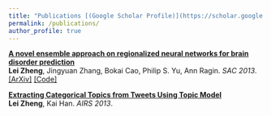 ```yaml
---
title: "Publications [(Google Scholar Profile)](https://scholar.google.com/citations?user=XMirSfAAAAAJ&hl=en)"
permalink: /publications/
author_profile: true
---
```


<b>[A novel ensemble approach on
regionalized neural networks for brain disorder prediction](https://lzheng21.github.io/publications/AIRS)</b> <br> <b>Lei Zheng</b>, Jingyuan Zhang, Bokai Cao, Philip S. Yu, Ann Ragin. <i>SAC 2013</i>.
[[ArXiv]](https://arxiv.org/abs/1804.03782) [[Code]](https://github.com/desire2020/Cooperative-Training)

<b>[Extracting Categorical Topics from Tweets Using Topic Model](https://lzheng21.github.io/publications/AIRS)</b> <br> <b>Lei Zheng</b>, Kai Han. <i>AIRS 2013</i>.
